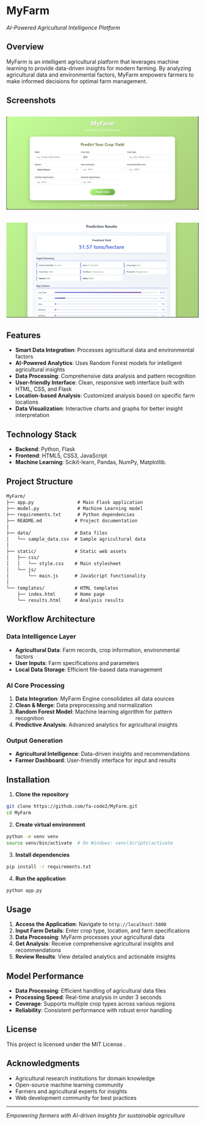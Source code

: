 # MyFarm 
*AI-Powered Agricultural Intelligence Platform*

## Overview
MyFarm is an intelligent agricultural platform that leverages machine learning to provide data-driven insights for modern farming. By analyzing agricultural data and environmental factors, MyFarm empowers farmers to make informed decisions for optimal farm management.

##  Screenshots
![ Screenshot](assets/home_page.png)
---

![ Screenshot](assets/output_image.png)
---
## Features
- **Smart Data Integration**: Processes agricultural data and environmental factors
- **AI-Powered Analytics**: Uses Random Forest models for intelligent agricultural insights
- **Data Processing**: Comprehensive data analysis and pattern recognition
- **User-friendly Interface**: Clean, responsive web interface built with HTML, CSS, and Flask
- **Location-based Analysis**: Customized analysis based on specific farm locations
- **Data Visualization**: Interactive charts and graphs for better insight interpretation

## Technology Stack
- **Backend**: Python, Flask
- **Frontend**: HTML5, CSS3, JavaScript
- **Machine Learning**: Scikit-learn, Pandas, NumPy, Matplotlib.

## Project Structure
```
MyFarm/
├── app.py                # Main Flask application
├── model.py              # Machine Learning model
├── requirements.txt      # Python dependencies
├── README.md            # Project documentation
│
├── data/                # Data files
│   └── sample_data.csv  # Sample agricultural data
│
├── static/              # Static web assets
│   ├── css/
│   │   └── style.css    # Main stylesheet
│   └── js/
│       └── main.js      # JavaScript functionality
│
└── templates/           # HTML templates
    ├── index.html       # Home page
    └── results.html     # Analysis results
```

## Workflow Architecture

### Data Intelligence Layer
- **Agricultural Data**: Farm records, crop information, environmental factors
- **User Inputs**: Farm specifications and parameters
- **Local Data Storage**: Efficient file-based data management

### AI Core Processing
1. **Data Integration**: MyFarm Engine consolidates all data sources
2. **Clean & Merge**: Data preprocessing and normalization
3. **Random Forest Model**: Machine learning algorithm for pattern recognition
4. **Predictive Analysis**: Advanced analytics for agricultural insights

### Output Generation
- **Agricultural Intelligence**: Data-driven insights and recommendations
- **Farmer Dashboard**: User-friendly interface for input and results

## Installation

1. **Clone the repository**
```bash
git clone https://github.com/fa-code2/MyFarm.git
cd MyFarm
```

2. **Create virtual environment**
```bash
python -m venv venv
source venv/bin/activate  # On Windows: venv\Scripts\activate
```

3. **Install dependencies**
```bash
pip install -r requirements.txt
```


4. **Run the application**
```bash
python app.py
```

## Usage

1. **Access the Application**: Navigate to `http://localhost:5000`
2. **Input Farm Details**: Enter crop type, location, and farm specifications
3. **Data Processing**: MyFarm processes your agricultural data
4. **Get Analysis**: Receive comprehensive agricultural insights and recommendations
5. **Review Results**: View detailed analytics and actionable insights




## Model Performance
- **Data Processing**: Efficient handling of agricultural data files
- **Processing Speed**: Real-time analysis in under 3 seconds
- **Coverage**: Supports multiple crop types across various regions
- **Reliability**: Consistent performance with robust error handling


## License
This project is licensed under the MIT License .

## Acknowledgments
- Agricultural research institutions for domain knowledge
- Open-source machine learning community
- Farmers and agricultural experts for insights
- Web development community for best practices

---

*Empowering farmers with AI-driven insights for sustainable agriculture* 
